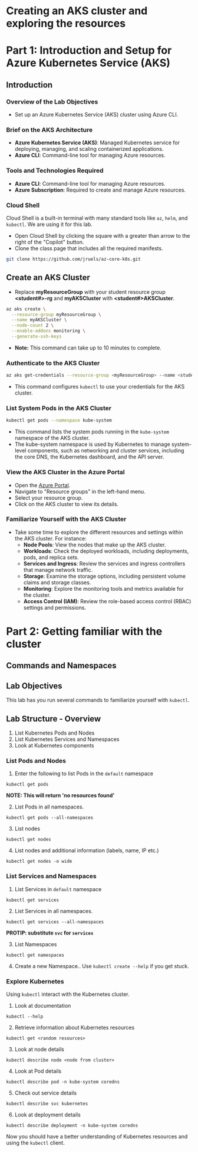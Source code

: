 # Creating an AKS cluster and exploring the resources

# Part 1: Introduction and Setup for Azure Kubernetes Service (AKS)

## Introduction

### **Overview of the Lab Objectives**
- Set up an Azure Kubernetes Service (AKS) cluster using Azure CLI.

### **Brief on the AKS Architecture**
- **Azure Kubernetes Service (AKS)**: Managed Kubernetes service for deploying, managing, and scaling containerized applications.
- **Azure CLI**: Command-line tool for managing Azure resources.

### **Tools and Technologies Required**
- **Azure CLI**: Command-line tool for managing Azure resources.
- **Azure Subscription**: Required to create and manage Azure resources.

### **Cloud Shell**
Cloud Shell is a built-in terminal with many standard tools like `az`, `helm`, and `kubectl`. We are using it for this lab.
- Open Cloud Shell by clicking the square with a greater than arrow to the right of the "Copilot" button. 
- Clone the class page that includes all the required manifests. 
```bash
git clone https://github.com/jruels/az-core-k8s.git
```

## Create an AKS Cluster
- Replace **myResourceGroup** with your student resource group **<student#>-rg** and **myAKSCluster** with **<student#>AKSCluster**.

```bash
az aks create \
  --resource-group myResourceGroup \
  --name myAKSCluster \
  --node-count 2 \
  --enable-addons monitoring \
  --generate-ssh-keys
```
- **Note:** This command can take up to 10 minutes to complete.

### **Authenticate to the AKS Cluster**

```bash
az aks get-credentials --resource-group <myResourceGroup> --name <student#>AKSCluster
```

- This command configures `kubectl` to use your credentials for the AKS cluster.

### **List System Pods in the AKS Cluster**

```bash
kubectl get pods --namespace kube-system
```

- This command lists the system pods running in the `kube-system` namespace of the AKS cluster.
- The kube-system namespace is used by Kubernetes to manage system-level components, such as networking and cluster services, including the core DNS, the Kubernetes dashboard, and the API server.

### **View the AKS Cluster in the Azure Portal**
- Open the [Azure Portal](https://portal.azure.com/).
- Navigate to "Resource groups" in the left-hand menu.
- Select your resource group.
- Click on the AKS cluster to view its details.


### **Familiarize Yourself with the AKS Cluster**
- Take some time to explore the different resources and settings within the AKS cluster. For instance:
  - **Node Pools**: View the nodes that make up the AKS cluster.
  - **Workloads**: Check the deployed workloads, including deployments, pods, and replica sets.
  - **Services and Ingress**: Review the services and ingress controllers that manage network traffic.
  - **Storage**: Examine the storage options, including persistent volume claims and storage classes.
  - **Monitoring**: Explore the monitoring tools and metrics available for the cluster.
  - **Access Control (IAM)**: Review the role-based access control (RBAC) settings and permissions.

# Part 2: Getting familiar with the cluster

## Commands and Namespaces

## Lab Objectives

This lab has you run several commands to familiarize yourself with `kubectl`.

## Lab Structure - Overview 

1. List Kubernetes Pods and Nodes
2. List Kubernetes Services and Namespaces
3. Look at Kubernetes components 

### List Pods and Nodes

1. Enter the following to list Pods in the `default` namespace

```
kubectl get pods 
```

**NOTE: This will return 'no resources found'**

2. List Pods in all namespaces.

```
kubectl get pods --all-namespaces
```

3. List nodes

```
kubectl get nodes 
```

4. List nodes and additional information (labels, name, IP etc.) 

```
kubectl get nodes -o wide 
```

### List Services and Namespaces

1. List Services in `default` namespace

```
kubectl get services
```

2. List Services in all namespaces.

```
kubectl get services --all-namespaces
```

**PROTIP: substitute `svc` for `services`**

3. List Namespaces

```
kubectl get namespaces
```

4. Create a new Namespace..  Use `kubectl create --help` if you get stuck. 

### Explore Kubernetes

Using `kubectl` interact with the Kubernetes cluster. 

1. Look at documentation

```
kubectl --help
```

2. Retrieve information about Kubernetes resources

```
kubectl get <random resources>
```

3. Look at node details

```
kubectl describe node <node from cluster>
```

4. Look at Pod details 

```
kubectl describe pod -n kube-system coredns
```

5. Check out service details

```
kubectl describe svc kubernetes
```

6. Look at deployment details

```
kubectl describe deployment -n kube-system coredns 
```

Now you should have a better understanding of Kubernetes resources and using the `kubectl` client.
